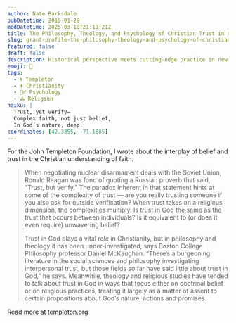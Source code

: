 ```yaml
---
author: Nate Barksdale
pubDatetime: 2019-01-29
modDatetime: 2025-03-18T21:19:21Z
title: The Philosophy, Theology, and Psychology of Christian Trust in God
slug: grant-profile-the-philosophy-theology-and-psychology-of-christian-trust-in-god
featured: false
draft: false
description: Historical perspective meets cutting-edge practice in new investigations into a central but little-understood aspect of religious life
emoji: 🙏
tags:
  - 🌀 Templeton
  - ✝️ Christianity
  - 🧘‍♂️ Psychology
  - ⛪ Religion
haiku: |
  Trust, yet verify—  
  Complex faith, not just belief,  
  In God’s nature, deep.
coordinates: [42.3355, -71.1685]
---
```


For the John Templeton Foundation, I wrote about the interplay of belief and trust in the Christian understanding of faith.

> When negotiating nuclear disarmament deals with the Soviet Union, Ronald Reagan was fond of quoting a Russian proverb that said, “Trust, but verify.” The paradox inherent in that statement hints at some of the complexity of trust — are you really trusting someone if you also ask for outside verification? When trust takes on a religious dimension, the complexities multiply. Is trust in God the same as the trust that occurs between individuals? Is it equivalent to (or does it even require) unwavering belief?
>
> Trust in God plays a vital role in Christianity, but in philosophy and theology it has been under-investigated, says Boston College Philosophy professor Daniel McKaughan. “There’s a burgeoning literature in the social sciences and philosophy investigating interpersonal trust, but those fields so far have said little about trust in God,” he says. Meanwhile, theology and religious studies have tended to talk about trust in God in ways that focus either on doctrinal belief or on religious practices, treating it largely as a matter of assent to certain propositions about God’s nature, actions and promises.

[Read more at templeton.org](https://www.templeton.org/grant/the-philosophy-theology-and-psychology-of-christian-trust-in-god)
